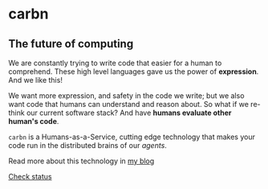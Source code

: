 # carbn
## The future of computing

We are constantly trying to write code that easier for a human to comprehend. These high level languages gave us the power of **expression**. And we like this!
    
We want more expression, and safety in the code we write; but we also want code that humans can understand and reason about.
So what if we re-think our current software stack? And have **humans evaluate other human's code**.

`carbn` is a Humans-as-a-Service, cutting edge technology that makes your code run in the distributed brains of our _agents_.

Read more about this technology in [my blog](https://blog.florius.com.ar/raving/2021/05/01/carbn/)

[Check status](https://carbn.statuspage.io/)